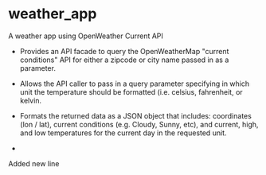 # weather_app
A weather app using OpenWeather Current API

- Provides an API facade to query the OpenWeatherMap "current conditions" API for either a zipcode or city name passed in as a parameter.

- Allows the API caller to pass in a query parameter specifying in which unit the temperature should be formatted (i.e. celsius, fahrenheit, or kelvin.

- Formats the returned data as a JSON object that includes: coordinates (lon / lat), current conditions (e.g. Cloudy, Sunny, etc), and current, high, and low temperatures for the current day in the requested unit.
- 

Added new line

